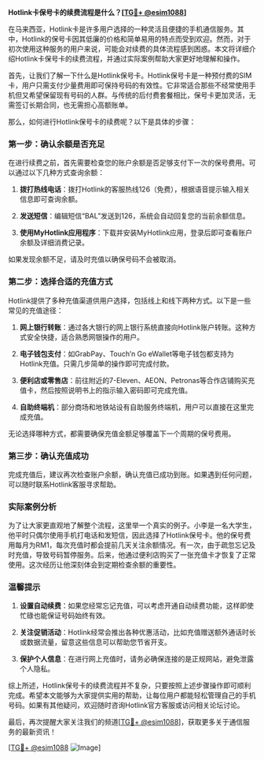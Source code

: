 **Hotlink卡保号卡的续费流程是什么？[[TG💪+ @esim1088](https://t.me/s/esim1088)]**

在马来西亚，Hotlink卡是许多用户选择的一种灵活且便捷的手机通信服务。其中，Hotlink的保号卡因其低廉的价格和简单易用的特点而受到欢迎。然而，对于初次使用这种服务的用户来说，可能会对续费的具体流程感到困惑。本文将详细介绍Hotlink卡保号卡的续费流程，并通过实际案例帮助大家更好地理解和操作。

首先，让我们了解一下什么是Hotlink保号卡。Hotlink保号卡是一种预付费的SIM卡，用户只需支付少量费用即可保持号码的有效性。它非常适合那些不经常使用手机但又希望保留现有号码的人群。与传统的后付费套餐相比，保号卡更加灵活，无需签订长期合同，也无需担心高额账单。

那么，如何进行Hotlink保号卡的续费呢？以下是具体的步骤：

### 第一步：确认余额是否充足

在进行续费之前，首先需要检查您的账户余额是否足够支付下一次的保号费用。可以通过以下几种方式查询余额：

1. **拨打热线电话**：拨打Hotlink的客服热线126（免费），根据语音提示输入相关信息即可查询余额。
   
2. **发送短信**：编辑短信“BAL”发送到126，系统会自动回复您的当前余额信息。

3. **使用MyHotlink应用程序**：下载并安装MyHotlink应用，登录后即可查看账户余额及详细消费记录。

如果发现余额不足，请及时充值以确保号码不会被取消。

### 第二步：选择合适的充值方式

Hotlink提供了多种充值渠道供用户选择，包括线上和线下两种方式。以下是一些常见的充值途径：

1. **网上银行转账**：通过各大银行的网上银行系统直接向Hotlink账户转账。这种方式安全快捷，适合熟悉网银操作的用户。

2. **电子钱包支付**：如GrabPay、Touch’n Go eWallet等电子钱包都支持为Hotlink充值。只需几步简单的操作即可完成付款。

3. **便利店或零售店**：前往附近的7-Eleven、AEON、Petronas等合作店铺购买充值卡，然后按照说明书上的指示输入密码即可完成充值。

4. **自助终端机**：部分商场和地铁站设有自助服务终端机，用户可以直接在这里完成充值。

无论选择哪种方式，都需要确保充值金额足够覆盖下一个周期的保号费用。

### 第三步：确认充值成功

完成充值后，建议再次检查账户余额，确认充值已成功到账。如果遇到任何问题，可以随时联系Hotlink客服寻求帮助。

### 实际案例分析

为了让大家更直观地了解整个流程，这里举一个真实的例子。小李是一名大学生，他平时只偶尔使用手机打电话和发短信，因此选择了Hotlink保号卡。他的保号费用每月为RM1，每次充值时都会提前几天关注余额情况。有一次，由于疏忽忘记及时充值，导致号码暂停服务。后来，他通过便利店购买了一张充值卡才恢复了正常使用。这次经历让他深刻体会到定期检查余额的重要性。

### 温馨提示

1. **设置自动续费**：如果您经常忘记充值，可以考虑开通自动续费功能，这样即使忙碌也能保证号码始终有效。
   
2. **关注促销活动**：Hotlink经常会推出各种优惠活动，比如充值赠送额外通话时长或数据流量，留意这些信息可以帮助您节省开支。

3. **保护个人信息**：在进行网上充值时，请务必确保连接的是正规网站，避免泄露个人隐私。

综上所述，Hotlink保号卡的续费流程并不复杂，只要按照上述步骤操作即可顺利完成。希望本文能够为大家提供实用的帮助，让每位用户都能轻松管理自己的手机号码。如果有其他疑问，欢迎随时咨询Hotlink官方客服或访问相关论坛讨论。

最后，再次提醒大家关注我们的频道[[TG💪+ @esim1088](https://t.me/s/esim1088)]，获取更多关于通信服务的最新资讯！

[[TG💪+ @esim1088](https://t.me/s/esim1088) ![Image](https://i.postimg.cc/4NQfJmqS/Snipaste-2025-05-13-00-14-12.png)]